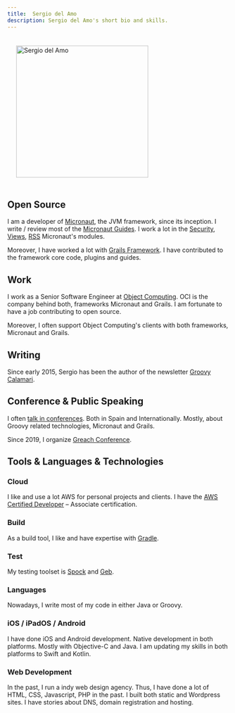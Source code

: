 ```yaml
---
title:  Sergio del Amo
description: Sergio del Amo's short bio and skills. 
---
```


<a href="[%url]/blog/avatar.png"><img src="[%url]/blog/avatar.png" 
     alt="Sergio del Amo" 
     style="width: 300px !important; padding: 20px;"
     class="align-right"/></a>

## Open Source

I am a developer of [Micronaut](http://micronaut.io), the JVM framework, since its inception. I write / review most of the [Micronaut Guides](https://guides.micronaut.io). I work a lot in the [Security](https://micronaut-projects.github.io/micronaut-security/latest/guide/index.html), [Views](https://micronaut-projects.github.io/micronaut-views/latest/guide/index.html), [RSS](https://micronaut-projects.github.io/micronaut-rss/latest/guide/index.html) Micronaut's  modules. 
 
Moreover, I have worked a lot with [Grails Framework](https://grails.org). I have contributed to the framework core code, plugins and guides. 

## Work 

I work as a Senior Software Engineer at [Object Computing](https://objectcomputing.com). OCI is the company behind both, frameworks Micronaut and Grails. I am fortunate to have a job contributing to open source.

Moreover, I often support Object Computing's clients with both frameworks, Micronaut and Grails. 

## Writing

Since early 2015, Sergio has been the author of the newsletter [Groovy Calamari](https://groovycalamari.com).  

## Conference & Public Speaking

I often [talk in conferences](http://localhost/sergiodelamo.com/blog/tag/slides.html). Both in Spain and Internationally. Mostly, about Groovy related technologies, Micronaut and Grails.

Since 2019, I organize [Greach Conference](https://greachconf.com).

## Tools & Languages & Technologies

### Cloud

I like and use a lot AWS for personal projects and clients. I have the [AWS Certified Developer](https://www.youracclaim.com/badges/2799a540-3140-42ef-a23e-50f35f2c8747/embedded) – Associate certification.

### Build

As a build tool, I like and have expertise with [Gradle](https://gradle.org). 

### Test

My testing toolset is [Spock](http://spockframework.org) and [Geb](https://gebish.org).

### Languages
 
Nowadays, I write most of my code in either Java or Groovy. 

### iOS / iPadOS / Android
 
I have done iOS and Android development. Native development in both platforms. Mostly with Objective-C and Java. I am updating my skills in both platforms to Swift and Kotlin.

### Web Development 
 
In the past, I run a indy web design agency. Thus, I have done a lot of HTML, CSS, Javascript, PHP in the past. I built both static and Wordpress sites. I have stories about DNS, domain registration and hosting. 